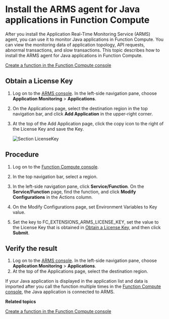 # Install the ARMS agent for Java applications in Function Compute

After you install the Application Real-Time Monitoring Service \(ARMS\) agent, you can use it to monitor Java applications in Function Compute. You can view the monitoring data of application topology, API requests, abnormal transactions, and slow transactions. This topic describes how to install the ARMS agent for Java applications in Function Compute.

[Create a function in the Function Compute console]()

## Obtain a License Key

1.  Log on to the [ARMS console](https://arms-ap-southeast-1.console.aliyun.com/#/home). In the left-side navigation pane, choose **Application Monitoring** \> **Applications**.
2.  On the Applications page, select the destination region in the top navigation bar, and click **Add Application** in the upper-right corner.
3.  At the top of the Add Application page, click the copy icon to the right of the License Key and save the Key.

    ![Section LicenseKey](https://static-aliyun-doc.oss-accelerate.aliyuncs.com/assets/img/en-US/6076728061/p45312.png)


## Procedure

1.  Log on to the [Function Compute console](https://fc.console.aliyun.com).

2.  In the top navigation bar, select a region.

3.  In the left-side navigation pane, click **Service/Function**. On the **Service/Function** page, find the function, and click **Modify Configurations** in the Actions column.

4.  On the Modify Configurations page, set Environment Variables to Key value.

5.  Set the key to FC\_EXTENSIONS\_ARMS\_LICENSE\_KEY, set the value to the License Key that is obtained in [Obtain a License Key](#section_h12_i6i_iti), and then click **Submit**.


## Verify the result

1.  Log on to the [ARMS console](https://arms-ap-southeast-1.console.aliyun.com/#/home). In the left-side navigation pane, choose **Application Monitoring** \> **Applications**.
2.  At the top of the Applications page, select the destination region.

If your Java application is displayed in the application list and data is imported after you call the function multiple times in the [Function Compute console](https://fc.console.aliyun.com), the Java application is connected to ARMS.

**Related topics**  


[Create a function in the Function Compute console]()


